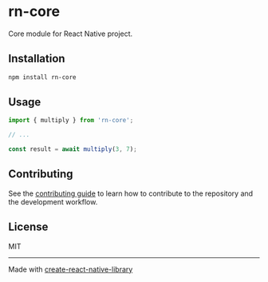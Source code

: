 # rn-core

Core module for React Native project.

## Installation

```sh
npm install rn-core
```

## Usage

```js
import { multiply } from 'rn-core';

// ...

const result = await multiply(3, 7);
```

## Contributing

See the [contributing guide](CONTRIBUTING.md) to learn how to contribute to the repository and the development workflow.

## License

MIT

---

Made with [create-react-native-library](https://github.com/callstack/react-native-builder-bob)
